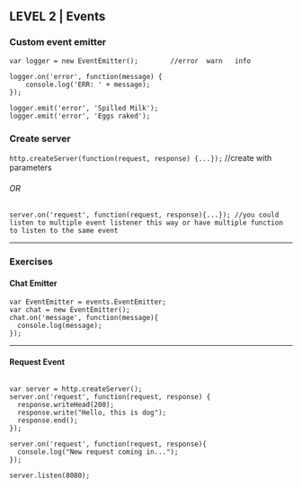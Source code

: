 ## LEVEL 2 | Events

### Custom event emitter

```var EventEmitter = require('events').EventEmitter;
var logger = new EventEmitter();		//error  warn   info

logger.on('error', function(message) {
	console.log('ERR: ' + message);
});

logger.emit('error', 'Spilled Milk');
logger.emit('error', 'Eggs raked');
```

### Create server

```http.createServer(function(request, response) {...});```    //create with parameters
###### OR
```var server = http.createServer();			//create without parameters
server.on('request', function(request, response){...});	//you could listen to multiple event listener this way or have multiple function to listen to the same event
```
---

### Exercises

#### Chat Emitter

```var events = require('events');
var EventEmitter = events.EventEmitter;
var chat = new EventEmitter();
chat.on('message', function(message){
  console.log(message);
});
```
---
#### Request Event

```var http = require('http');

var server = http.createServer();
server.on('request', function(request, response) {
  response.writeHead(200);
  response.write("Hello, this is dog");
  response.end();
});

server.on('request', function(request, response){
  console.log("New request coming in...");
});

server.listen(8080);
```
